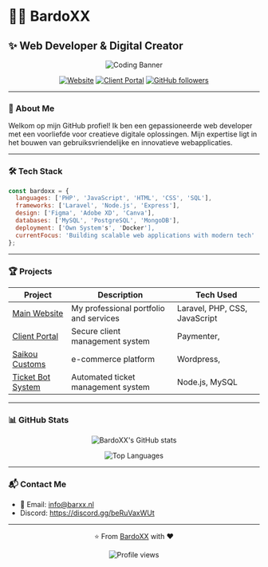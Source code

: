 # 👨‍💻 BardoXX

## ✨ Web Developer & Digital Creator

<div align="center">
  
  ![Coding Banner](https://raw.githubusercontent.com/BardoXX/BardoXX/main/assets/coding_banner.gif)
  
  [![Website](https://img.shields.io/badge/Website-barxx.nl-blue?style=for-the-badge&logo=firefox-browser&logoColor=white)](https://barxx.nl)
  [![Client Portal](https://img.shields.io/badge/Client_Portal-client.barxx.nl-orange?style=for-the-badge&logo=react&logoColor=white)](https://client.barxx.nl)
  [![GitHub followers](https://img.shields.io/github/followers/BardoXX?label=Follow&style=for-the-badge&logo=github)](https://github.com/BardoXX)

</div>

---

### 🌟 About Me

Welkom op mijn GitHub profiel! Ik ben een gepassioneerde web developer met een voorliefde voor creatieve digitale oplossingen. Mijn expertise ligt in het bouwen van gebruiksvriendelijke en innovatieve webapplicaties.

---

### 🛠️ Tech Stack

```javascript
const bardoxx = {
  languages: ['PHP', 'JavaScript', 'HTML', 'CSS', 'SQL'],
  frameworks: ['Laravel', 'Node.js', 'Express'],
  design: ['Figma', 'Adobe XD', 'Canva'],
  databases: ['MySQL', 'PostgreSQL', 'MongoDB'],
  deployment: ['Own System's', 'Docker'],
  currentFocus: 'Building scalable web applications with modern tech'
};
```

---

### 🏆 Projects

| Project | Description | Tech Used |
|---------|-------------|-----------|
| [Main Website](https://barxx.nl) | My professional portfolio and services | Laravel, PHP, CSS, JavaScript |
| [Client Portal](https://client.barxx.nl) | Secure client management system | Paymenter,  |
| [Saikou Customs](https://saikoucustoms.be) | e-commerce platform | Wordpress, |
| [Ticket Bot System](https://github.com/BardoXX/ticketbot) | Automated ticket management system | Node.js, MySQL |

---

### 📊 GitHub Stats

<div align="center">
  
  ![BardoXX's GitHub stats](https://github-readme-stats.vercel.app/api?username=BardoXX&show_icons=true&theme=radical)
  
  ![Top Languages](https://github-readme-stats.vercel.app/api/top-langs/?username=BardoXX&layout=compact&theme=radical)

</div>

---

### 📬 Contact Me

- 📧 Email: info@barxx.nl
- Discord: https://discord.gg/beRuVaxWUt

---

<div align="center">
  
  ⭐️ From [BardoXX](https://github.com/BardoXX) with ❤️
  
  <img src="https://komarev.com/ghpvc/?username=BardoXX&color=blueviolet" alt="Profile views"/>

</div>
